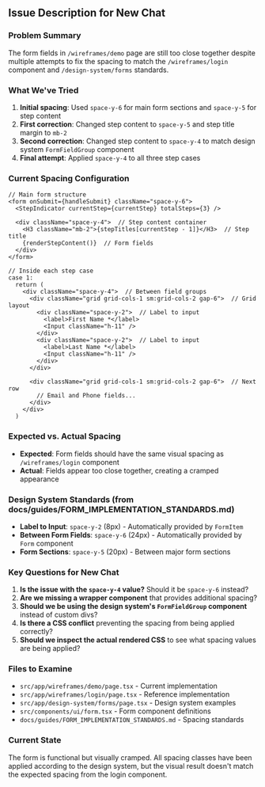 ## **Issue Description for New Chat**

### **Problem Summary**
The form fields in `/wireframes/demo` page are still too close together despite multiple attempts to fix the spacing to match the `/wireframes/login` component and `/design-system/forms` standards.

### **What We've Tried**
1. **Initial spacing**: Used `space-y-6` for main form sections and `space-y-5` for step content
2. **First correction**: Changed step content to `space-y-5` and step title margin to `mb-2`
3. **Second correction**: Changed step content to `space-y-4` to match design system `FormFieldGroup` component
4. **Final attempt**: Applied `space-y-4` to all three step cases

### **Current Spacing Configuration**
```tsx
// Main form structure
<form onSubmit={handleSubmit} className="space-y-6">
  <StepIndicator currentStep={currentStep} totalSteps={3} />
  
  <div className="space-y-4">  // Step content container
    <H3 className="mb-2">{stepTitles[currentStep - 1]}</H3>  // Step title
    {renderStepContent()}  // Form fields
  </div>
</form>

// Inside each step case
case 1:
  return (
    <div className="space-y-4">  // Between field groups
      <div className="grid grid-cols-1 sm:grid-cols-2 gap-6">  // Grid layout
        <div className="space-y-2">  // Label to input
          <label>First Name *</label>
          <Input className="h-11" />
        </div>
        <div className="space-y-2">  // Label to input
          <label>Last Name *</label>
          <Input className="h-11" />
        </div>
      </div>
      
      <div className="grid grid-cols-1 sm:grid-cols-2 gap-6">  // Next row
        // Email and Phone fields...
      </div>
    </div>
  )
```

### **Expected vs. Actual Spacing**
- **Expected**: Form fields should have the same visual spacing as `/wireframes/login` component
- **Actual**: Fields appear too close together, creating a cramped appearance

### **Design System Standards (from docs/guides/FORM_IMPLEMENTATION_STANDARDS.md)**
- **Label to Input**: `space-y-2` (8px) - Automatically provided by `FormItem`
- **Between Form Fields**: `space-y-6` (24px) - Automatically provided by `Form` component
- **Form Sections**: `space-y-5` (20px) - Between major form sections

### **Key Questions for New Chat**
1. **Is the issue with the `space-y-4` value?** Should it be `space-y-6` instead?
2. **Are we missing a wrapper component** that provides additional spacing?
3. **Should we be using the design system's `FormFieldGroup` component** instead of custom divs?
4. **Is there a CSS conflict** preventing the spacing from being applied correctly?
5. **Should we inspect the actual rendered CSS** to see what spacing values are being applied?

### **Files to Examine**
- `src/app/wireframes/demo/page.tsx` - Current implementation
- `src/app/wireframes/login/page.tsx` - Reference implementation  
- `src/app/design-system/forms/page.tsx` - Design system examples
- `src/components/ui/form.tsx` - Form component definitions
- `docs/guides/FORM_IMPLEMENTATION_STANDARDS.md` - Spacing standards

### **Current State**
The form is functional but visually cramped. All spacing classes have been applied according to the design system, but the visual result doesn't match the expected spacing from the login component.
